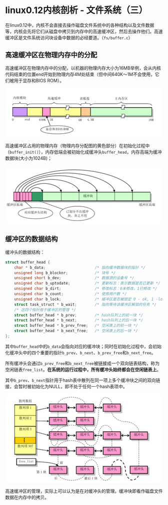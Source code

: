 # linux0.12内核剖析 - 文件系统（三）

在linux0.12中，内核不会直接去操作磁盘文件系统中的各种结构以及文件数据等，内核会先将它们从磁盘中拷贝到内存中的高速缓冲区，然后去操作他们。高速缓冲区是文件系统访问块设备中数据的必经要道。（`fs/buffer.c`）

## 高速缓冲区在物理内存中的分配

高速缓冲区在物理内存中的分配，以机器的物理内存大小为16MB举例，会从内核代码结束的位置end开始到物理内存4M处结束（但中间640K～1M不会使用，它们被用于显存和BIOS ROM）。

![physical_memory](./.assets/physical_memory.png)

高速缓冲区占用的物理内存（物理内存分配图的黄色部分）在初始化过程中（`buffer_init()`），内存低端会被初始化成缓冲头`buffer_head`，内存高端为缓冲数据块(大小为1024B)；

![buffer_init](./.assets/buffer_init.png)

## 缓冲区的数据结构

缓冲头的数据结构：

```c
struct buffer_head {
    char * b_data;                      /* 指向缓冲数据块的指针 */
    unsigned long b_blocknr;            /* 块号 */
    unsigned short b_dev;               /* 数据源的设备号 */
    unsigned char b_uptodate;           /* 更新标志：表示数据是否已更新 */
    unsigned char b_dirt;               /* 修改标志：0未修改，1已修改 */
    unsigned char b_count;              /* 使用用户数 */
    unsigned char b_lock;               /* 缓冲区是否被锁定 0 - ok, 1 -locked */	
    struct task_struct * b_wait;        /* 指向等待该缓冲区解锁的任务 */
    /* 这四个指针用于缓冲区的管理 */
    struct buffer_head * b_prev;        /* hash队列上的前一块 */
    struct buffer_head * b_next;        /* hash队列上的后一块 */
    struct buffer_head * b_prev_free;   /* 空闲表上的前一块 */
    struct buffer_head * b_next_free;   /* 空闲表上的后一块 */
};
```

其中`buffer_head`中的`b_data`会指向对应的缓冲块；同时在初始化过程中，会初始化缓冲头中的四个重要的指针`b_prev`、`b_next`、`b_prev_free`和`b_next_free`。

所有缓冲头会通过`b_prev_free`和`b_next_free`被链接成一个双向链表结构，称为空闲链表`free_list`。**在系统的运行过程中，所有缓冲头始终都会在空闲链表上**。

其中`b_prev`、`b_next`指针用于hash表中散列在同一项上多个缓冲块之间的双向链接，会暂时被初始化为NULL，即不处于任何一个hash表项中。

![buffer_stru](./.assets/buffer_stru.png)

高速缓冲区的管理，实际上可以认为是在对缓冲头的管理。缓冲块即看作磁盘文件数据在内存中的拷贝。